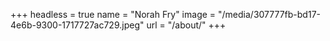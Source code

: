 +++
headless = true
name = "Norah Fry"
image = "/media/307777fb-bd17-4e6b-9300-1717727ac729.jpeg"
url = "/about/"
+++
